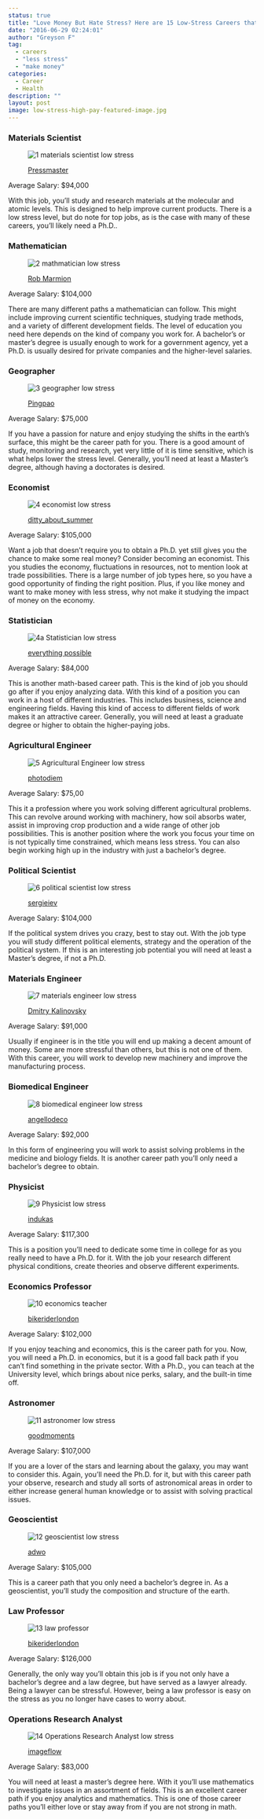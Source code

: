 ```yaml
---
status: true
title: "Love Money But Hate Stress? Here are 15 Low-Stress Careers that Pay Over 70k"
date: "2016-06-29 02:24:01"
author: "Greyson F"
tag:
  - careers
  - "less stress"
  - "make money"
categories:
  - Career
  - Health
description: ""
layout: post
image: low-stress-high-pay-featured-image.jpg
---
```


### Materials Scientist

<figure aria-describedby="caption-attachment-3704" class="wp-caption alignnone" id="attachment_3704" style="width: 700px">

![1 materials scientist low stress](/posts/1-materials-scientist.jpg)<figcaption class="wp-caption-text" id="caption-attachment-3704">[Pressmaster](https://www.shutterstock.com/pic-404537242/stock-photo-laboratory-studies.html)</figcaption></figure>

Average Salary: $94,000

With this job, you’ll study and research materials at the molecular and atomic levels. This is designed to help improve current products. There is a low stress level, but do note for top jobs, as is the case with many of these careers, you’ll likely need a Ph.D..

### Mathematician

<figure aria-describedby="caption-attachment-3705" class="wp-caption alignnone" id="attachment_3705" style="width: 700px">

![2 mathmatician low stress](/posts/2-mathmatician.jpg)<figcaption class="wp-caption-text" id="caption-attachment-3705">[Rob Marmion](https://www.shutterstock.com/pic-101698588/stock-photo-math-teacher-doing-a-math-problem-with-black-marker.html)</figcaption></figure>

Average Salary: $104,000

There are many different paths a mathematician can follow. This might include improving current scientific techniques, studying trade methods, and a variety of different development fields. The level of education you need here depends on the kind of company you work for. A bachelor’s or master’s degree is usually enough to work for a government agency, yet a Ph.D. is usually desired for private companies and the higher-level salaries.

### Geographer

<figure aria-describedby="caption-attachment-3706" class="wp-caption alignnone" id="attachment_3706" style="width: 700px">

![3 geographer low stress](/posts/3-geographer.jpg)<figcaption class="wp-caption-text" id="caption-attachment-3706">[Pingpao](https://www.shutterstock.com/pic-286820741/stock-photo-travel-concept-with-several-pushpins-on-map-color-filter-effect.html)</figcaption></figure>

Average Salary: $75,000

If you have a passion for nature and enjoy studying the shifts in the earth’s surface, this might be the career path for you. There is a good amount of study, monitoring and research, yet very little of it is time sensitive, which is what helps lower the stress level. Generally, you’ll need at least a Master’s degree, although having a doctorates is desired.

### Economist

<figure aria-describedby="caption-attachment-3707" class="wp-caption alignnone" id="attachment_3707" style="width: 700px">

![4 economist low stress](/posts/4-economist.jpg)<figcaption class="wp-caption-text" id="caption-attachment-3707">[ditty_about_summer](https://www.shutterstock.com/pic-395977438/stock-photo-teamwork-business-meeting-team-working-on-financial-plan.html)</figcaption></figure>

Average Salary: $105,000

Want a job that doesn’t require you to obtain a Ph.D. yet still gives you the chance to make some real money? Consider becoming an economist. This you studies the economy, fluctuations in resources, not to mention look at trade possibilities. There is a large number of job types here, so you have a good opportunity of finding the right position. Plus, if you like money and want to make money with less stress, why not make it studying the impact of money on the economy.

### Statistician

<figure aria-describedby="caption-attachment-3708" class="wp-caption alignnone" id="attachment_3708" style="width: 700px">

![4a Statistician low stress](/posts/4a-Statistician-low-stress.jpg)<figcaption class="wp-caption-text" id="caption-attachment-3708">[everything possible](https://www.shutterstock.com/pic-387235312/stock-photo-businessman-working-with-digital-tablet-computer-and-smart-phone-and-laptop-computer-with-digital.html)</figcaption></figure>

Average Salary: $84,000

This is another math-based career path. This is the kind of job you should go after if you enjoy analyzing data. With this kind of a position you can work in a host of different industries. This includes business, science and engineering fields. Having this kind of access to different fields of work makes it an attractive career. Generally, you will need at least a graduate degree or higher to obtain the higher-paying jobs.

### Agricultural Engineer

<figure aria-describedby="caption-attachment-3709" class="wp-caption alignnone" id="attachment_3709" style="width: 700px">

![5 Agricultural Engineer low stress](/posts/5-Agricultural-Engineer-low-stress.jpg)<figcaption class="wp-caption-text" id="caption-attachment-3709">[photodiem](https://www.shutterstock.com/pic-258345155/stock-photo-junior-agricultural-scientists-researching-plants-and-diseases-in-a-greenhouse-with-cucumbers.html)</figcaption></figure>

Average Salary: $75,00

This it a profession where you work solving different agricultural problems. This can revolve around working with machinery, how soil absorbs water, assist in improving crop production and a wide range of other job possibilities. This is another position where the work you focus your time on is not typically time constrained, which means less stress. You can also begin working high up in the industry with just a bachelor’s degree.

### Political Scientist

<figure aria-describedby="caption-attachment-3710" class="wp-caption alignnone" id="attachment_3710" style="width: 700px">

![6 political scientist low stress](/posts/6-political-scientist-low-stress.jpg)<figcaption class="wp-caption-text" id="caption-attachment-3710">[sergieiev](https://www.shutterstock.com/pic-86659492/stock-photo-magnifying-glass-is-on-the-news-text.html)</figcaption></figure>

Average Salary: $104,000

If the political system drives you crazy, best to stay out. With the job type you will study different political elements, strategy and the operation of the political system. If this is an interesting job potential you will need at least a Master’s degree, if not a Ph.D.

### Materials Engineer

<figure aria-describedby="caption-attachment-3711" class="wp-caption alignnone" id="attachment_3711" style="width: 700px">

![7 materials engineer low stress](/posts/7-materials-engineer.jpg)<figcaption class="wp-caption-text" id="caption-attachment-3711">[Dmitry Kalinovsky](https://www.shutterstock.com/pic-344426855/stock-photo-pharmaceutical-scientific-female-researcher-in-protective-uniform-working-with-dissolution-tester.html)</figcaption></figure>

Average Salary: $91,000

Usually if engineer is in the title you will end up making a decent amount of money. Some are more stressful than others, but this is not one of them. With this career, you will work to develop new machinery and improve the manufacturing process.

### Biomedical Engineer

<figure aria-describedby="caption-attachment-3712" class="wp-caption alignnone" id="attachment_3712" style="width: 700px">

![8 biomedical engineer low stress](/posts/8-biomedical-engineer-low-stress.jpg)<figcaption class="wp-caption-text" id="caption-attachment-3712">[angellodeco](https://www.shutterstock.com/pic-435001489/stock-photo-researcher-working-in-a-biotechnology-lab-biochemical-engineer-working-with-microplate-in-a.html)</figcaption></figure>

Average Salary: $92,000

In this form of engineering you will work to assist solving problems in the medicine and biology fields. It is another career path you’ll only need a bachelor’s degree to obtain.

### Physicist

<figure aria-describedby="caption-attachment-3713" class="wp-caption alignnone" id="attachment_3713" style="width: 700px">

![9 Physicist low stress](/posts/9-Physicist-low-stress.jpg)<figcaption class="wp-caption-text" id="caption-attachment-3713">[indukas](https://www.shutterstock.com/pic-227434291/stock-photo-scientists-working-with-laser-deposition-chamber.html)</figcaption></figure>

Average Salary: $117,300

This is a position you’ll need to dedicate some time in college for as you really need to have a Ph.D. for it. With the job your research different physical conditions, create theories and observe different experiments.

### Economics Professor

<figure aria-describedby="caption-attachment-3714" class="wp-caption alignnone" id="attachment_3714" style="width: 700px">

![10 economics teacher](/posts/10-economics-teacher.jpg)<figcaption class="wp-caption-text" id="caption-attachment-3714">[bikeriderlondon](https://www.shutterstock.com/pic-150215990/stock-photo-professor-pointing-at-college-student-with-hands-raised-in-classroom.html)</figcaption></figure>

Average Salary: $102,000

If you enjoy teaching and economics, this is the career path for you. Now, you will need a Ph.D. in economics, but it is a good fall back path if you can’t find something in the private sector. With a Ph.D., you can teach at the University level, which brings about nice perks, salary, and the built-in time off.

### Astronomer

<figure aria-describedby="caption-attachment-3715" class="wp-caption alignnone" id="attachment_3715" style="width: 700px">

![11 astronomer low stress](/posts/11-astronomer-low-stress.jpg)<figcaption class="wp-caption-text" id="caption-attachment-3715">[goodmoments](https://www.shutterstock.com/pic-410926780/stock-photo-young-smiling-woman-looking-skyward-through-astronomical-telescope-beautiful-girl-looking-through.html)

</figcaption></figure>

Average Salary: $107,000

If you are a lover of the stars and learning about the galaxy, you may want to consider this. Again, you’ll need the Ph.D. for it, but with this career path your observe, research and study all sorts of astronomical areas in order to either increase general human knowledge or to assist with solving practical issues.

### Geoscientist

<figure aria-describedby="caption-attachment-3716" class="wp-caption alignnone" id="attachment_3716" style="width: 700px">

![12 geoscientist low stress](/posts/12-geoscientist-low-stress.jpg)<figcaption class="wp-caption-text" id="caption-attachment-3716">[adwo](https://www.shutterstock.com/pic-369361106/stock-photo-geologist-examining-a-banded-iron-formation-pilbara-australia.html)</figcaption></figure>

Average Salary: $105,000

This is a career path that you only need a bachelor’s degree in. As a geoscientist, you’ll study the composition and structure of the earth.

### Law Professor

<figure aria-describedby="caption-attachment-3717" class="wp-caption alignnone" id="attachment_3717" style="width: 700px">

![13 law professor](/posts/13-law-professor.jpg)<figcaption class="wp-caption-text" id="caption-attachment-3717">[bikeriderlondon](https://www.shutterstock.com/pic-120907177/stock-photo-mature-teacher-explaining-lesson-in-classroom.html)</figcaption></figure>

Average Salary: $126,000

Generally, the only way you’ll obtain this job is if you not only have a bachelor’s degree and a law degree, but have served as a lawyer already. Being a lawyer can be stressful. However, being a law professor is easy on the stress as you no longer have cases to worry about.

### Operations Research Analyst

<figure aria-describedby="caption-attachment-3718" class="wp-caption alignnone" id="attachment_3718" style="width: 700px">

![14 Operations Research Analyst low stress](/posts/14-Operations-Research-Analyst-low-stress.jpg)<figcaption class="wp-caption-text" id="caption-attachment-3718">[imageflow](https://www.shutterstock.com/pic-300431846/stock-photo-close-up-of-the-businessman-who-points-out-the-growing-arrow-which-symbolises-the-concept-of-the.html)</figcaption></figure>

Average Salary: $83,000

You will need at least a master’s degree here. With it you’ll use mathematics to investigate issues in an assortment of fields. This is an excellent career path if you enjoy analytics and mathematics. This is one of those career paths you’ll either love or stay away from if you are not strong in math.
